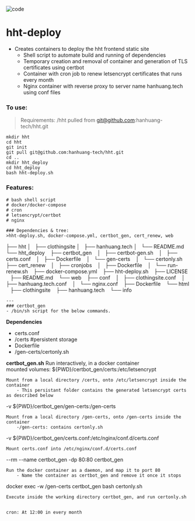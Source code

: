 ![code](https://hanhuang.tech/img/html.png)
# hht-deploy
- Creates containers to deploy the hht frontend static site
	- Shell script to automate build and running of dependencies
	- Temporary creation and removal of container and generation of TLS certificates using certbot
	- Container with cron job to renew letsencrypt certificates that runs every month
	- Nginx container with reverse proxy to server name hanhuang.tech using conf files
  
### To use:  
>Requirements: /hht pulled from git@github.com:hanhuang-tech/hht.git
```
mkdir hht  
cd hht  
git init  
git pull git@github.com:hanhuang-tech/hht.git  
cd ..  
mkdir hht_deploy  
cd hht_deploy  
bash hht-deploy.sh  
```
### Features:
```
# bash shell script
# docker/docker-compose
# cron
# letsencrypt/certbot
# nginx
```
```
### Dependencies & tree:
>hht-deploy.sh, docker-compose.yml, certbot_gen, cert_renew, web
```
├── hht
│   ├── clothingsite
│   ├── hanhuang.tech
│   └── README.md
└── hht_deploy
    ├── certbot_gen
    │   ├── certbot-gen.sh
    │   ├── certs.conf
    │   ├── Dockerfile
    │   └── gen-certs
    │       └── certonly.sh
    ├── cert_renew
    │   ├── cronjobs
    │   ├── Dockerfile
    │   └── run-renew.sh
    ├── docker-compose.yml
    ├── hht-deploy.sh
    ├── LICENSE
    ├── README.md
    └── web
        ├── conf
        │   ├── clothingsite.conf
        │   ├── hanhuang.tech.conf
        │   └── nginx.conf
        ├── Dockerfile
        └── html
            ├── clothingsite
            ├── hanhuang.tech
            └── info
```
---   
### certbot_gen
- /bin/sh script for the below commands.   
```
**Dependencies**
- certs.conf  
- /certs        #persistent storage  
- Dockerfile  
- /gen-certs/certonly.sh  
  
**certbot_gen.sh**
Run interactively, in a docker container   
mounted volumes:
${PWD}/certbot_gen/certs:/etc/letsencrypt
```
Mount from a local directory /certs, onto /etc/letsencrypt inside the container   
	- This persistant folder contains the generated letsencrypt certs as described below  
```
 -v ${PWD}/certbot_gen/gen-certs:/gen-certs
```
Mount from a local directory /gen-certs, onto /gen-certs inside the container  
	-/gen-certs: contains certonly.sh  
```
-v ${PWD}/certbot_gen/certs.conf:/etc/nginx/conf.d/certs.conf
```
Mount certs.conf into /etc/nginx/conf.d/certs.conf  
```
--rm --name certbot_gen -dp 80:80 certbot_gen
```
Run the docker container as a daemon, and map it to port 80  
	- Name the container as certbot_gen and remove it once it stops  
```
docker exec -w /gen-certs certbot_gen bash certonly.sh
```
Execute inside the working directory certbot_gen, and run certonly.sh  


cron: At 12:00 in every month
